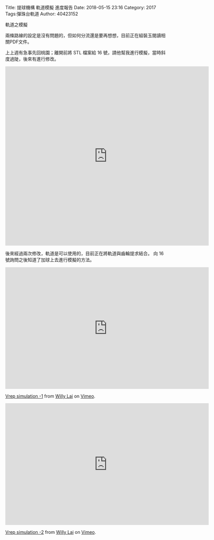 Title: 提球機構 軌道模擬 進度報告
Date: 2018-05-15 23:16
Category: 2017
Tags:彈珠台軌道
Author: 40423152

軌道之模擬

<!-- PELICAN_END_SUMMARY -->

兩條路線的設定是沒有問題的，但如何分流還是要再想想，目前正在組裝玉閱讀相關PDF文件。

上上週有急事先回桃園；離開前將 STL 檔案給 16 號，請他幫我進行模擬，當時斜度過陡，後來有進行修改。


<iframe width="640" height="564" src="https://player.vimeo.com/video/269681718" frameborder="0" allowFullScreen mozallowfullscreen webkitAllowFullScreen></iframe>


後來經過兩次修改，軌道是可以使用的，目前正在將軌道與齒輪提求結合。
向 16 號詢問之後知道了加球上去進行模擬的方法。


<iframe src="https://player.vimeo.com/video/269681771" width="640" height="383" frameborder="0" webkitallowfullscreen mozallowfullscreen allowfullscreen></iframe>
<p><a href="https://vimeo.com/269681771">Vrep simulation -1</a> from <a href="https://vimeo.com/user46451216">Willy Lai</a> on <a href="https://vimeo.com">Vimeo</a>.</p>


<iframe src="https://player.vimeo.com/video/269681764" width="640" height="383" frameborder="0" webkitallowfullscreen mozallowfullscreen allowfullscreen></iframe>
<p><a href="https://vimeo.com/269681764">Vrep simulation -2</a> from <a href="https://vimeo.com/user46451216">Willy Lai</a> on <a href="https://vimeo.com">Vimeo</a>.</p>